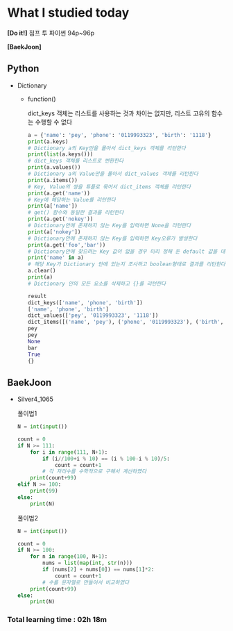 <h1>What I studied today</h1>

<strong>[Do it!]</strong> 점프 투 파이썬 94p~96p

<strong>[BaekJoon]</strong> 

<h2>Python</h2>

* Dictionary

  * function()

    dict_keys 객체는 리스트를 사용하는 것과 차이는 없지만, 리스트 고유의 함수는 수행할 수 없다

    ```python
    a = {'name': 'pey', 'phone': '0119993323', 'birth': '1118'}
    print(a.keys)
    # Dictionary a의 Key만을 몰아서 dict_keys 객체를 리턴한다
    print(list(a.keys()))
    # dict_keys 객체를 리스트로 변환한다
    print(a.values())
    # Dictionary a의 Value만을 몰아서 dict_values 객체를 리턴한다
    print(a.items())
    # Key, Value의 쌍을 튜플로 묶어서 dict_items 객체를 리턴한다
    print(a.get('name'))
    # Key에 해당하는 Value를 리턴한다
    print(a['name'])
    # get() 함수와 동일한 결과를 리턴한다
    print(a.get('nokey'))
    # Dictionary안에 존재하지 않는 Key를 입력하면 None을 리턴한다
    print(a['nokey'])
    # Dictionary안에 존재하지 않는 Key를 입력하면 Key오류가 발생한다
    print(a.get('foo','bar'))
    # Dictionary안에 찾으려는 Key 값이 없을 경우 미리 정해 둔 default 값을 대신 가져오게 할 수 있다
    print('name' in a)
    # 해당 Key가 Dictionary 안에 있는지 조사하고 boolean형태로 결과를 리턴한다
    a.clear()
    print(a)
    # Dictionary 안의 모든 요소를 삭제하고 {}를 리턴한다
    
    result
    dict_keys(['name', 'phone', 'birth'])
    ['name', 'phone', 'birth']
    dict_values(['pey', '0119993323', '1118'])
    dict_items([('name', 'pey'), ('phone', '0119993323'), ('birth', '1118')])
    pey
    pey
    None
    bar
    True
    {}
    ```

    

<h2>BaekJoon</h2>

* Silver4_1065

  풀이법1

  ```python
  N = int(input())
  
  count = 0
  if N >= 111:
      for i in range(111, N+1):
          if (i//100+i % 10) == (i % 100-i % 10)/5:
              count = count+1
          # 각 자리수를 수학적으로 구해서 계산하였다
      print(count+99)
  elif N >= 100:
      print(99)
  else:
      print(N)
  ```
  
  풀이법2
  
  ```python
  N = int(input())
  
  count = 0
  if N >= 100:
      for n in range(100, N+1):
          nums = list(map(int, str(n)))
          if (nums[2] + nums[0]) == nums[1]*2:
              count = count+1
          # 수를 문자열로 만들어서 비교하였다
      print(count+99)
  else:
      print(N)
  ```
  
  

<h3>Total learning time : 02h 18m</h3>
